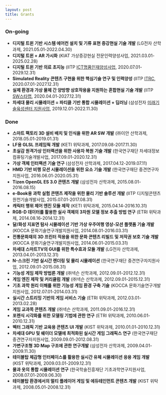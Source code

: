 ```yaml
---
layout: post
title: Grants
---
```


### On-going
* **디지털 트윈 기반 시스템 에어컨 설치 및 기류 표현 증강현실 기술 개발** (LG전자 산학과제, 2021.05.01-2022.04.30)
* **디지털 트윈 + AR 가시화** (KIAT 가상증강현실 전문인력양성사업, 2021.03.01-2025.02.28)
* **디지털 트윈 기반 의료 초지능** (IITP [ICT명품인재양성사업](https://mpij.korea.ac.kr/mpij/intro/greeting.do), 2020.07.01-2029.12.31)
* **Simulated Reality 콘텐츠 구현을 위한 핵심기술 연구 및 인력양성** (IITP [ITRC](http://itrc.ewha.ac.kr/), 2020.07.01-2027.12.31)
* **실제 환경과 가상 물체 간 양방향 상호작용을 지원하는 혼합현실 기술 개발** (IITP [SW스타랩](http://swstarlab.kr/page/page02_02.php?c=lab36), 2020.04.01-2027.12.31)
* **차세대 물리 시뮬레이션 = 파티클 기반 통합 시뮬레이션 + 딥러닝** (삼성전자 [미래기술육성센터 지원사업](http://www.samsungstf.org/ssrfPr/researcher/viewResearcher.do?idx=240&pageIndex=6&searchCondition=all&searchKeyword=&searchResearchProgram=ICT&searchResearchDepth1=&searchResearchDepth2=&searchResearchBelong=&searchResearchSelectYear=&searchResearchState=), 2019.12.01-2022.11.30)

### Done
* **스마트 팩토리 3D 설비 배치 및 인식을 위한 AR SW 개발** (㈜이안 산학과제, 2018.05.01-2019.01.31)
* **LF용 GLSL 프레임웍 개발** (KETI 위탁과제, 2017.09.08-2017.11.30)
* **초실감 원격가상 인터랙션을 위한 사용자 복원 기술 개발** (한국연구재단 차세대정보컴퓨팅기술개발사업, 2017.09.01-2020.12.31)
* **가상 객체 인터랙션 기술 연구** (삼성전자 산학과제, 2017.04.12-2019.07.11)
* **HMD 기반 비행 모션 시뮬레이션을 위한 요소 기술 개발** (한국연구재단 중견연구자지원사업, 2016.06.01-2020.05.31)
* **Tizen OpenGL ES 3.0 콘텐츠 개발** (삼성전자 산학과제, 2015.08.01-2016.08.15)
* **e-Book용 과학 실험 콘텐츠 제작을 위한 물리 기반 솔루션 개발** (IITP 디지털콘텐츠 원천기술개발사업, 2015.07.01-2017.08.31)
* **캐릭터 행위 제어 엔진 모듈 제작** (KETI 위탁과제, 2015.04.14-2016.10.31)
* **RGB-D 데이터를 활용한 실사 객체의 3차원 모델 정보 추출 방법 연구** (ETRI 위탁과제, 2014.08.16-2014.12.31)
* **달/화성 지표면 탐사 시뮬레이션 기반 가상 우주여행 영상-모션 플랫폼 기술 개발** (KOCCA 문화기술연구개발지원사업, 2014.08.01-2016.03.31)
* **전통문화재의 3D 프린터 적용을 위한 문화 콘텐츠 리빌드 및 저작권 보호 기술 개발** (KOCCA 문화기술연구개발지원사업, 2014.06.01-2015.03.31)
* **차세대 스마트TV의 GUI를 위한 특수효과 모듈 개발** (LG전자 산학과제, 2013.04.01-2013.12.31)
* **N-스크린 기반 실시간 렌더링 및 물리 시뮬레이션** (한국연구재단 중견연구자지원사업, 2012.09.01-2015.08.31)
* **기능성 게임 제작 방법론 개발** (㈜넥슨 산학과제, 2012.09.01-2012.12.31)
* **게임 엔진 제작 및 커리큘럼 개발** (㈜넥슨 산학과제, 2012.09.01-2015.12.31)
* **기초 과학 원리 이해를 위한 기능성 게임 환경 구축 기술** (KOCCA 문화기술연구개발지원사업, 2012.07.01-2014.03.31)
* **실시간 스트리밍 기반의 게임 서비스 기술** (ETRI 위탁과제, 2012.03.01-2013.02.28)
* **게임 교과목 콘텐츠 개발** (㈜넥슨 산학과제, 2011.09.01-2016.12.31)
* **포렌식 시각화를 위한 모델링 기법에 관한 연구** (ETRI 위탁과제, 2010.06.01-2010.12.31)
* **벡터 그래픽 기반 교육용 콘텐츠 UI 개발** (KIST 위탁과제, 2010.01.01-2010.12.31)
* **차세대 GPU 및 쉐이더 모델에 최적화된 실시간 게임 그래픽스 연구** (한국연구재단 중견연구자지원사업, 2009.09.01-2012.08.31)
* **가변구조형 3D Map 구조에 관한 연구개발** (삼성전자 산학과제, 2009.04.01-2009.11.30)
* **테이블탑 체감형 인터페이스를 활용한 실시간 유체 시뮬레이션 응용 게임 개발** (KIST 위탁과제, 2009.03.01-2009.12.31)
* **물과 옷의 통합 시뮬레이션 연구** (한국학술진흥재단 기초과학연구지원사업, 2008.07.01-2009.06.30)
* **테이블탑 환경에서의 멀티 플레이어 게임 및 에듀테인먼트 콘텐츠 개발** (KIST 위탁과제, 2008.05.01-2008.12.31)
